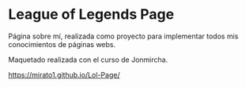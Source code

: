 # League of Legends Page

Página sobre mí, realizada como proyecto para implementar todos mis conocimientos de páginas webs.













Maquetado realizada con el curso de Jonmircha.

https://mirato1.github.io/Lol-Page/
